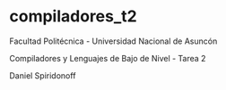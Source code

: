 compiladores_t2
===============

Facultad Politécnica - Universidad Nacional de Asuncón

Compiladores y Lenguajes de Bajo de Nivel - Tarea 2

Daniel Spiridonoff
